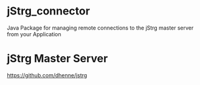 # jStrg_connector
Java Package for managing remote connections to the jStrg master server from your Application

# jStrg Master Server
https://github.com/dhenne/jstrg
